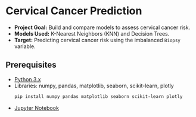 # Cervical Cancer Prediction

- **Project Goal:** Build and compare models to assess cervical cancer risk.
- **Models Used:** K-Nearest Neighbors (KNN) and Decision Trees.
- **Target:** Predicting cervical cancer risk using the imbalanced `Biopsy` variable.

## Prerequisites

- [Python 3.x](https://www.python.org/downloads/)
- Libraries: numpy, pandas, matplotlib, seaborn, scikit-learn, plotly
  ```bash
  pip install numpy pandas matplotlib seaborn scikit-learn plotly
  ```
- [Jupyter Notebook](https://jupyter.org/install)
